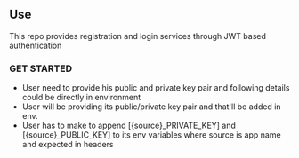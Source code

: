 ## Use 
This repo provides registration and login services through JWT based authentication

### GET STARTED
* User need to provide his public and private key pair and following details could be directly in environment
* User will be providing its public/private key pair and that'll be added in env. 
* User has to make to append [{source}_PRIVATE_KEY] and [{source}_PUBLIC_KEY] to its env variables where source is app name and expected in headers
